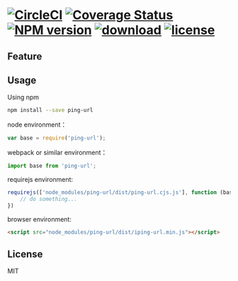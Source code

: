 # [![CircleCI](https://img.shields.io/circleci/build/github/wall-wxk/ping-url/master)](https://circleci.com/gh/wall-wxk/ping-url/tree/master) [![Coverage Status](https://coveralls.io/repos/github/wall-wxk/ping-url/badge.svg?branch=master)](https://coveralls.io/github/wall-wxk/ping-url?branch=master) [![NPM version](https://img.shields.io/npm/v/ping-url.svg)](https://www.npmjs.com/package/ping-url) [![download](https://img.shields.io/npm/dm/ping-url)](https://www.npmjs.com/package/ping-url) [![license](https://img.shields.io/badge/license-MIT-blue.svg)](https://github.com/wall-wxk/ping-url/blob/master/LICENSE)

## Feature

## Usage

Using npm
```bash
npm install --save ping-url
```
node environment：

```js
var base = require('ping-url');
```

webpack or similar environment：

```js
import base from 'ping-url';
```

requirejs environment:

```js
requirejs(['node_modules/ping-url/dist/ping-url.cjs.js'], function (base) {
    // do something...
})
```

browser environment:

```html
<script src="node_modules/ping-url/dist/iping-url.min.js"></script>
```

## License
MIT

